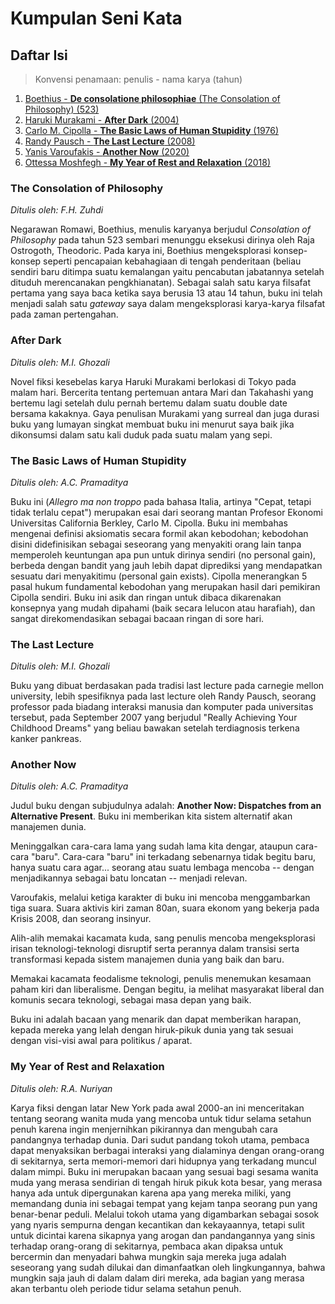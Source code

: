 # Kumpulan Seni Kata

## Daftar Isi

> Konvensi penamaan: penulis - nama karya (tahun)

1. [Boethius - **De consolatione philosophiae** (The Consolation of Philosophy) (523)](#The-Consolation-of-Philosophy)
2. [Haruki Murakami - **After Dark** (2004)](#After-Dark)
3. [Carlo M. Cipolla - **The Basic Laws of Human Stupidity** (1976)](#The-Basic-Laws-of-Human-Stupidity)
4. [Randy Pausch - **The Last Lecture** (2008)](#TheLast-Lecture)
5. [Yanis Varoufakis - **Another Now** (2020)](#Another-Now)
6. [Ottessa Moshfegh - **My Year of Rest and Relaxation** (2018)](#My-Year-of-Rest-and-Relaxation)


### The Consolation of Philosophy
*Ditulis oleh: F.H. Zuhdi*

Negarawan Romawi, Boethius, menulis karyanya berjudul *Consolation of Philosophy* pada tahun 523 sembari menunggu eksekusi dirinya oleh Raja Ostrogoth, Theodoric. Pada karya ini, Boethius mengeksplorasi konsep-konsep seperti pencapaian kebahagiaan di tengah penderitaan (beliau sendiri baru ditimpa suatu kemalangan yaitu pencabutan jabatannya setelah dituduh merencanakan pengkhianatan). Sebagai salah satu karya filsafat pertama yang saya baca ketika saya berusia 13 atau 14 tahun, buku ini telah menjadi salah satu *gateway* saya dalam mengeksplorasi karya-karya filsafat pada zaman pertengahan.

### After Dark
*Ditulis oleh: M.I. Ghozali*

Novel fiksi kesebelas karya Haruki Murakami berlokasi di Tokyo pada malam hari. Bercerita tentang pertemuan antara Mari dan Takahashi yang bertemu lagi setelah dulu pernah bertemu dalam suatu double date bersama kakaknya. Gaya penulisan Murakami yang surreal dan juga durasi buku yang lumayan singkat membuat buku ini menurut saya baik jika dikonsumsi dalam satu kali duduk pada suatu malam yang sepi.

### The Basic Laws of Human Stupidity
*Ditulis oleh: A.C. Pramaditya*

Buku ini (*Allegro ma non troppo* pada bahasa Italia, artinya "Cepat, tetapi tidak terlalu cepat") merupakan esai dari seorang mantan Profesor Ekonomi Universitas California Berkley, Carlo M. Cipolla. Buku ini membahas mengenai definisi aksiomatis secara formil akan kebodohan; 
kebodohan disini didefinisikan sebagai seseorang yang menyakiti orang lain tanpa memperoleh keuntungan apa pun untuk dirinya sendiri (no personal gain), berbeda dengan bandit yang jauh lebih dapat diprediksi yang mendapatkan sesuatu dari menyakitimu (personal gain exists). Cipolla menerangkan 5 pasal hukum fundamental kebodohan yang merupakan hasil dari pemikiran Cipolla sendiri. Buku ini asik dan ringan untuk dibaca dikarenakan konsepnya yang mudah dipahami (baik secara lelucon atau harafiah), dan sangat direkomendasikan sebagai bacaan ringan di sore hari.

### The Last Lecture
*Ditulis oleh: M.I. Ghozali*

Buku yang dibuat berdasakan pada tradisi last lecture pada carnegie mellon university, lebih spesifiknya pada last lecture oleh Randy Pausch, seorang professor pada biadang interaksi manusia dan komputer pada universitas tersebut, pada September 2007 yang berjudul "Really Achieving Your Childhood Dreams" yang beliau bawakan setelah terdiagnosis terkena kanker pankreas.

### Another Now
*Ditulis oleh: A.C. Pramaditya*

Judul buku dengan subjudulnya adalah: **Another Now: Dispatches from an Alternative Present**. Buku ini memberikan kita sistem alternatif akan manajemen dunia.

Meninggalkan cara-cara lama yang sudah lama kita dengar, ataupun cara-cara "baru". Cara-cara "baru" ini terkadang sebenarnya tidak begitu baru, hanya suatu cara agar... seorang atau suatu lembaga mencoba -- dengan menjadikannya sebagai batu loncatan -- menjadi relevan.

Varoufakis, melalui ketiga karakter di buku ini mencoba menggambarkan tiga suara. Suara aktivis kiri zaman 80an, suara ekonom yang bekerja pada Krisis 2008, dan seorang insinyur.

Alih-alih memakai kacamata kuda, sang penulis mencoba mengeksplorasi irisan teknologi-teknologi disruptif serta perannya dalam transisi serta transformasi kepada sistem manajemen dunia yang baik dan baru.

Memakai kacamata feodalisme teknologi, penulis menemukan kesamaan paham kiri dan liberalisme. Dengan begitu, ia melihat masyarakat liberal dan komunis secara teknologi, sebagai masa depan yang baik.

Buku ini adalah bacaan yang menarik dan dapat memberikan harapan, kepada mereka yang lelah dengan hiruk-pikuk dunia yang tak sesuai dengan visi-visi awal para politikus / aparat.

### My Year of Rest and Relaxation
*Ditulis oleh: R.A. Nuriyan*

Karya fiksi dengan latar New York pada awal 2000-an ini menceritakan tentang seorang wanita muda yang mencoba untuk tidur selama setahun penuh karena ingin menjernihkan pikirannya dan mengubah cara pandangnya terhadap dunia. Dari sudut pandang tokoh utama, pembaca dapat menyaksikan berbagai interaksi yang dialaminya dengan orang-orang di sekitarnya, serta memori-memori dari hidupnya yang terkadang muncul dalam mimpi. Buku ini merupakan bacaan yang sesuai bagi sesama wanita muda yang merasa sendirian di tengah hiruk pikuk kota besar, yang merasa hanya ada untuk dipergunakan karena apa yang mereka miliki, yang memandang dunia ini sebagai tempat yang kejam tanpa seorang pun yang benar-benar peduli. Melalui tokoh utama yang digambarkan sebagai sosok yang nyaris sempurna dengan kecantikan dan kekayaannya, tetapi sulit untuk dicintai karena sikapnya yang arogan dan pandangannya yang sinis terhadap orang-orang di sekitarnya, pembaca akan dipaksa untuk bercermin dan menyadari bahwa mungkin saja mereka juga adalah seseorang yang sudah dilukai dan dimanfaatkan oleh lingkungannya, bahwa mungkin saja jauh di dalam dalam diri mereka, ada bagian yang merasa akan terbantu oleh periode tidur selama setahun penuh.
